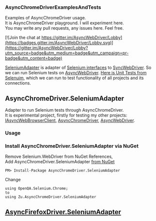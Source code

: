 ### AsyncChromeDriverExamplesAndTests
Examples of AsyncChromeDriver usage.  
It is AsyncChromeDriver playground. I will experiment here.  
You may write any pull requests, any issues here. Feel free.  

[![Join the chat at https://gitter.im/AsyncWebDriver/Lobby](https://badges.gitter.im/AsyncWebDriver/Lobby.svg)](https://gitter.im/AsyncWebDriver/Lobby?utm_source=badge&utm_medium=badge&utm_campaign=pr-badge&utm_content=badge)


[SeleniumAdapter](https://github.com/ToCSharp/AsyncChromeDriverExamplesAndTests/tree/master/AsyncWebDriver.SeleniumAdapter) is adapter of [Selenium interfaces](https://github.com/ToCSharp/AsyncChromeDriverExamplesAndTests/tree/master/AsyncWebDriver.SeleniumAdapter/Selenium) to [SyncWebDriver](https://github.com/ToCSharp/AsyncWebDriver/tree/master/AsyncWebDriver/SyncWrapper). So we can run Selenium tests on [AsyncWebDriver](https://github.com/ToCSharp/AsyncWebDriver). [Here is Unit Tests from Selenuim](https://github.com/ToCSharp/AsyncChromeDriverExamplesAndTests/tree/master/AsyncWebDriver.SeleniumAdapter.Common.Tests), which we can run to test functionality of all projects and its connections.



## AsyncChromeDriver.SeleniumAdapter

Adapter to run Selenium tests through AsyncChromeDriver.  
It is experimental project, firstly for testing my other projects: [IAsyncWebBrowserClient](https://github.com/ToCSharp/IAsyncWebBrowserClient), [AsyncChromeDriver](https://github.com/ToCSharp/AsyncChromeDriver), [AsyncWebDriver](https://github.com/ToCSharp/AsyncWebDriver).  

### Usage

### Install AsyncChromeDriver.SeleniumAdapter via NuGet

Remove Selenium.WebDriver from NuGet References,  
Add AsyncChromeDriver.SeleniumAdapter [from NuGet](https://www.nuget.org/packages/AsyncChromeDriver.SeleniumAdapter/)
```
PM> Install-Package AsyncChromeDriver.SeleniumAdapter
```

Change 
``` 
using OpenQA.Selenium.Chrome;
to
using Zu.AsyncChromeDriver.SeleniumAdapter
```

## [AsyncFirefoxDriver.SeleniumAdapter](https://github.com/ToCSharp/AsyncChromeDriverExamplesAndTests/tree/master/AsyncFirefoxDriver.SeleniumAdapter)